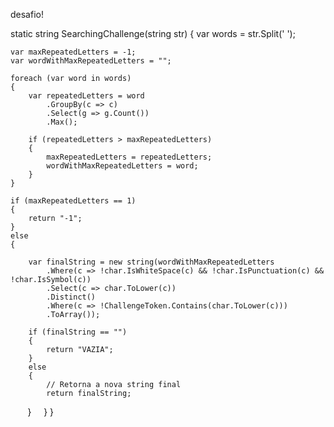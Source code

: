 desafio!

static string SearchingChallenge(string str)
{
    var words = str.Split(' ');
    
    var maxRepeatedLetters = -1;
    var wordWithMaxRepeatedLetters = "";

    foreach (var word in words)
    {
        var repeatedLetters = word
            .GroupBy(c => c)
            .Select(g => g.Count())
            .Max();
            
        if (repeatedLetters > maxRepeatedLetters)
        {
            maxRepeatedLetters = repeatedLetters;
            wordWithMaxRepeatedLetters = word;
        }
    }

    if (maxRepeatedLetters == 1)
    {
        return "-1";
    }
    else
    {

        var finalString = new string(wordWithMaxRepeatedLetters
            .Where(c => !char.IsWhiteSpace(c) && !char.IsPunctuation(c) && !char.IsSymbol(c))
            .Select(c => char.ToLower(c))
            .Distinct()
            .Where(c => !ChallengeToken.Contains(char.ToLower(c)))
            .ToArray());

        if (finalString == "")
        {
            return "VAZIA";
        }
        else
        {
            // Retorna a nova string final
            return finalString;
        }
    }
}
